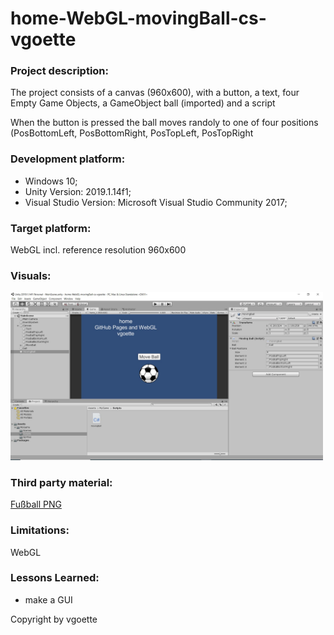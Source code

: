 # home-WebGL-movingBall-cs-vgoette

### Project description: 
The project consists of a canvas (960x600), with a button, a text, four Empty Game Objects, a GameObject ball (imported) and a script 

When the button is pressed the ball moves randoly to one of four positions (PosBottomLeft, PosBottomRight, PosTopLeft, PosTopRight 

### Development platform: 
* Windows 10; 
* Unity Version: 2019.1.14f1; 
* Visual Studio Version: Microsoft Visual Studio Community 2017;

### Target platform: 
WebGL incl. reference resolution 960x600 

### Visuals: 
<div>
<img src = "./Screenshots/movingBall-cs-vgoette_screenshot.JPG" width = "500">
</div>

### Third party material: 
<a href="https://image.flaticon.com/icons/svg/53/53283.svg">Fußball PNG</a>

### Limitations: 
WebGL

### Lessons Learned: 
* make a GUI


Copyright by vgoette